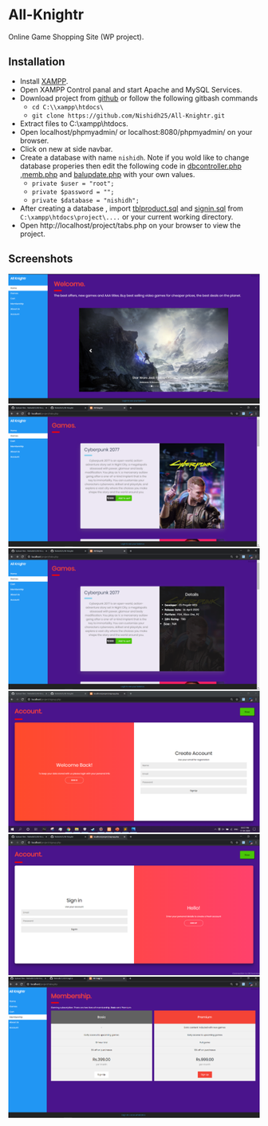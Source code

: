 # All-Knightr
Online Game Shopping Site (WP project).

## Installation
* Install [XAMPP](https://www.apachefriends.org/download.html "XAMPP Download").
* Open XAMPP Control panal and start Apache and MySQL Services.
* Download project from [github](https://github.com/Nishidh25/All-Knightr.git "All-Knightr") or follow the following gitbash commands
  * `cd C:\\xampp\htdocs\`
  * `git clone https://github.com/Nishidh25/All-Knightr.git`
* Extract files to C:\\xampp\htdocs\.
* Open localhost/phpmyadmin/ or localhost:8080/phpmyadmin/ on your browser.
* Click on new at side navbar.
* Create a database with name `nishidh`. Note if you wold like to change database properies then edit the following code in [dbcontroller.php](https://github.com/Nishidh25/All-Knightr/blob/master/project/dbcontroller.php) ,[memb.php](https://github.com/Nishidh25/All-Knightr/blob/master/project/memb.php) and [balupdate.php](https://github.com/Nishidh25/All-Knightr/blob/master/project/balupdate.php) with your own values.
  *  `private $user = "root";`
  *  `private $password = "";`
  *  `private $database = "nishidh";`
 * After creating a database , import [tblproduct.sql](https://github.com/Nishidh25/All-Knightr/blob/master/project/tblproduct.sql) and [signin.sql](https://github.com/Nishidh25/All-Knightr/blob/master/project/signin.sql) from `C:\xampp\htdocs\project\....` or your current working directory.
* Open http://localhost/project/tabs.php on your browser to view the project.

## Screenshots
![HOME_Page](https://github.com/Nishidh25/All-Knightr/blob/master/screenshots/Capture_Home.PNG)
![Games_Page1](https://github.com/Nishidh25/All-Knightr/blob/master/screenshots/Capture_Games1.PNG)
![Games_Page2](https://github.com/Nishidh25/All-Knightr/blob/master/screenshots/Capture_Games2.PNG)
![Signup](https://github.com/Nishidh25/All-Knightr/blob/master/screenshots/Capture_Signup.PNG)
![Signin](https://github.com/Nishidh25/All-Knightr/blob/master/screenshots/Capture_Signin.PNG)
![Membership](https://github.com/Nishidh25/All-Knightr/blob/master/screenshots/Capture_Membership.PNG)
